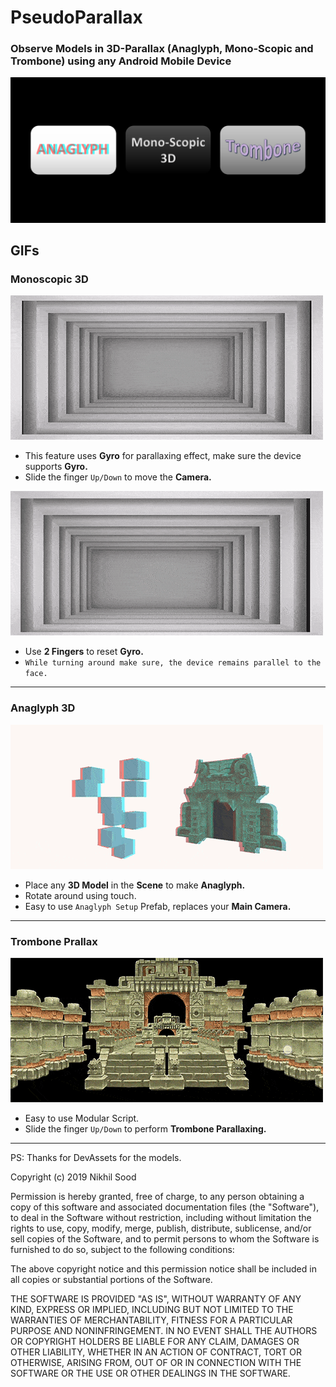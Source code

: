 # PseudoParallax
### Observe Models in 3D-Parallax (Anaglyph, Mono-Scopic and Trombone) using any Android Mobile Device
<img src="Screenshots/01.png">

## GIFs
### Monoscopic 3D
<img src="GIFs/Monoscopic_01_min.gif">

- This feature uses **Gyro** for parallaxing effect, make sure the device supports **Gyro.**
- Slide the finger `Up/Down` to move the **Camera.** 
<img src="GIFs/Monoscopic_02_min.gif">

- Use **2 Fingers** to reset **Gyro.**
- `While turning around make sure, the device remains parallel to the face.`
<hr>

### Anaglyph 3D
<img src="GIFs/Anaglyph_min.gif">

- Place any **3D Model** in the **Scene** to make **Anaglyph.**
- Rotate around using touch.
- Easy to use `Anaglyph Setup` Prefab, replaces your **Main Camera.**
<hr>

### Trombone Prallax
<img src="GIFs/Trombone_min.gif">

- Easy to use Modular Script.
- Slide the finger `Up/Down` to perform **Trombone Parallaxing.** 
<hr>

PS: Thanks for DevAssets for the models.


Copyright (c) 2019 Nikhil Sood

Permission is hereby granted, free of charge, to any person obtaining a copy
of this software and associated documentation files (the "Software"), to deal
in the Software without restriction, including without limitation the rights
to use, copy, modify, merge, publish, distribute, sublicense, and/or sell
copies of the Software, and to permit persons to whom the Software is
furnished to do so, subject to the following conditions:

The above copyright notice and this permission notice shall be included in all
copies or substantial portions of the Software.

THE SOFTWARE IS PROVIDED "AS IS", WITHOUT WARRANTY OF ANY KIND, EXPRESS OR
IMPLIED, INCLUDING BUT NOT LIMITED TO THE WARRANTIES OF MERCHANTABILITY,
FITNESS FOR A PARTICULAR PURPOSE AND NONINFRINGEMENT. IN NO EVENT SHALL THE
AUTHORS OR COPYRIGHT HOLDERS BE LIABLE FOR ANY CLAIM, DAMAGES OR OTHER
LIABILITY, WHETHER IN AN ACTION OF CONTRACT, TORT OR OTHERWISE, ARISING FROM,
OUT OF OR IN CONNECTION WITH THE SOFTWARE OR THE USE OR OTHER DEALINGS IN THE
SOFTWARE.
